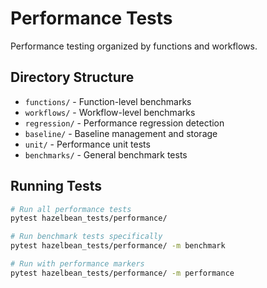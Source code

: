 # Performance Tests

Performance testing organized by functions and workflows.

## Directory Structure

- `functions/` - Function-level benchmarks
- `workflows/` - Workflow-level benchmarks  
- `regression/` - Performance regression detection
- `baseline/` - Baseline management and storage
- `unit/` - Performance unit tests
- `benchmarks/` - General benchmark tests

## Running Tests

```bash
# Run all performance tests
pytest hazelbean_tests/performance/

# Run benchmark tests specifically
pytest hazelbean_tests/performance/ -m benchmark

# Run with performance markers
pytest hazelbean_tests/performance/ -m performance
```
